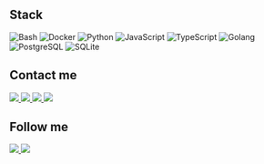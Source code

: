## Stack

![Bash](https://img.shields.io/badge/-Bash-blue?style=flat-square&logo=gnubash&logoColor=white)
![Docker](https://img.shields.io/badge/-Docker-blue?style=flat-square&logo=docker&logoColor=white)
![Python](https://img.shields.io/badge/-Python-blue?style=flat-square&logo=python&logoColor=white)
![JavaScript](https://img.shields.io/badge/-JavaScript-blue?style=flat-square&logo=javascript&logoColor=white)
![TypeScript](https://img.shields.io/badge/-TypeScript-blue?style=flat-square&logo=typescript&logoColor=white)
![Golang](https://img.shields.io/badge/-Golang-blue?style=flat-square&logo=go&logoColor=white)
![PostgreSQL](https://img.shields.io/badge/-PostgreSQL-blue?style=flat-square&logo=postgresql&logoColor=white)
![SQLite](https://img.shields.io/badge/-SQLite-blue?style=flat-square&logo=sqlite&logoColor=white)

## Contact me

<a href="https://vk.me/geo_madness">
  <img src="https://img.shields.io/badge/-VK-blue?style=flat-square&logo=vk&logoColor=white">
  </img>
</a>

<a href="https://t.me/geo_madness">
  <img src="https://img.shields.io/badge/-Telegram-blue?style=flat-square&logo=telegram&logoColor=white">
  </img>
</a>

<a href="https://twitter.com/messages/compose?recipient_id=1197099374091878401">
  <img src="https://img.shields.io/badge/-Twitter-blue?style=flat-square&logo=twitter&logoColor=white">
  </img>
</a>

<a href="mailto:andrewsalt.e@gmail.com">
  <img src="https://img.shields.io/badge/-E--Mail-blue?style=flat-square&logo=mail.ru&logoColor=white">
  </img>
</a>

## Follow me

<a href="https://t.me/geo_madness_daily">
  <img src="https://img.shields.io/badge/-On%20Telegram-blue?style=flat-square&logo=telegram&logoColor=white">
  </img>
</a>

<a href="https://twitter.com/geo_madness">
  <img src="https://img.shields.io/badge/-On%20Twitter-blue?style=flat-square&logo=twitter&logoColor=white">
  </img>
</a>
